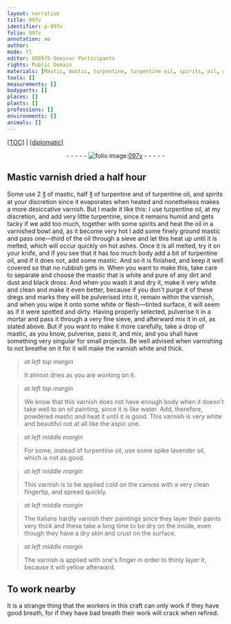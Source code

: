 ```yaml
---
layout: narrative
title: 097v
identifier: p-097v
folio: 097v
annotation: no
author:
mode: tl
editor: GR8975 Seminar Participants
rights: Public Domain
materials: [Mastic, mastic, turpentine, turpentine oil, spirits, oil, ashes, water, aspic, spike lavender oil]
tools: []
measurements: []
bodyparts: []
places: []
plants: []
professions: []
environments: []
animals: []
---
```


<p><a href="{{ site.baseurl }}/translation/">[TOC]</a> | <a href="{{ site.baseurl }}/texts/p-097v_tc/" target="_blank">[diplomatic]</a></p><div class="folio" align="center">- - - - - <a href="http://gallica.bnf.fr/ark:/12148/btv1b10500001g/f200.item" target="_blank"><img src="https://cu-mkp.github.io/2017-workshop-edition/assets/photo-icon.png" alt="folio image: " style="display:inline-block; margin-bottom:-3px;"/>097v</a> - - - - - </div>  
  

## <span class="m">Mastic</span> varnish dried a half hour

 
 Some use 2 ℥ of <span class="m">mastic</span>, half ℥ of <span class="m">turpentine</span> and of <span class="m">turpentine oil</span>, and <span class="m">spirits</span> at your discretion since it evaporates when heated and nonetheless makes a more desiccative varnish. But I made it like this: I use <span class="m">turpentine oil</span>, at my discretion, and add very little <span class="m">turpentine</span>, since it remains humid and gets tacky if we add too much, together with some <span class="m">spirits</span> and heat the <span class="m">oil</span> in a varnished bowl and, as it become very hot I add some finely ground <span class="m">mastic</span> and pass one—third of the <span class="m">oil</span> through a sieve and let this heat up until it is melted, which will occur quickly on hot <span class="m">ashes</span>. Once it is all melted, try it on your knife, and if you see that it has too much body add a bit of <span class="m">turpentine oil</span>, and if it does not, add some <span class="m">mastic</span>. And so it is finished, and keep it well covered so that no rubbish gets in. When you want to make this, take care to separate and choose the <span class="m">mastic</span> that is white and pure of any dirt and dust and black dross. And when you wash it and dry it, make it very white and clean and make it even better, because if you don't purge it of these dregs and marks they will be pulverised into it, remain within the varnish, and when you wipe it onto some white or flesh—tinted <span class="sup">surface</span>, it will seem as if it were spotted and dirty. Having properly selected, pulverise it in a mortar and pass it through a very fine sieve, and afterward mix it in <span class="m">oil</span>, as stated above. But if you want to make it more carefully, take a drop of <span class="m">mastic</span>, as you know, pulverise, pass it, and mix, and you shall have something very singular for small projects. Be well advised when varnishing to not breathe on it for it will make the varnish white and thick.
 
> *at left top margin*
> 
> 
>   It almost dries as you are working on it.
 
> *at left top margin*
> 
> 
>   We know that this varnish does not have enough body when it doesn't take well to an <span class="m">oil</span> painting, since it is like <span class="m">water</span>. Add, therefore, powdered <span class="m">mastic</span> and heat it until it is good. This varnish is very white and beautiful not at all like the <span class="m">aspic</span> one.
 
> *at left middle margin*
> 
> 
>   For some, instead of <span class="m">turpentine oil</span>, use some <span class="m">spike lavender oil</span>, which is not as good.
 
> *at left middle margin*
> 
> 
>   This varnish is to be applied cold on the canvas with a very clean fingertip, and spread quickly.
 
> *at left middle margin*
> 
> 
>   The Italians hardly varnish their paintings since they layer their paints very thick and these take a long time to be dry on the inside, even though they have a dry skin and crust on the surface.
 
> *at left middle margin*
> 
> 
>   The varnish is applied with one's finger in order to thinly layer it, because it will yellow afterward.
 
 
  

## To work nearby

 
 It is a strange thing that the workers in this craft can only work if they have good breath, for if they have bad breath their work will crack when refired.
 
